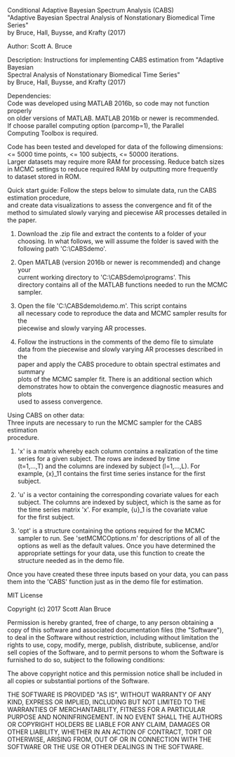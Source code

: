 Conditional Adaptive Bayesian Spectrum Analysis (CABS)  
"Adaptive Bayesian Spectral Analysis of Nonstationary Biomedical Time Series"  
by Bruce, Hall, Buysse, and Krafty (2017)  
  
Author: Scott A. Bruce  
  
Description:
Instructions for implementing CABS estimation from "Adaptive Bayesian  
Spectral Analysis of Nonstationary Biomedical Time Series"  
by Bruce, Hall, Buysse, and Krafty (2017)  
  
Dependencies:  
Code was developed using MATLAB 2016b, so code may not function properly  
on older versions of MATLAB.  MATLAB 2016b or newer is recommended.  
If choose parallel computing option (parcomp=1), the Parallel   
Computing Toolbox is required.  
  
Code has been tested and developed for data of the following dimensions:  
<= 5000 time points, <= 100 subjects, <= 50000 iterations.  
Larger datasets may require more RAM for processing.  Reduce batch sizes  
in MCMC settings to reduce required RAM by outputting more frequently  
to dataset stored in ROM.    
      
Quick start guide:
Follow the steps below to simulate data, run the CABS estimation procedure,  
and create data visualizations to assess the convergence and fit of the   
method to simulated slowly varying and piecewise AR processes detailed in   
the paper.  
  
1) Download the .zip file and extract the contents to a folder of your  
choosing.  In what follows, we will assume the folder is saved with the   
following path 'C:\CABSdemo'.  
  
2) Open MATLAB (version 2016b or newer is recommended) and change your   
current working directory to 'C:\CABSdemo\programs'.  This   
directory contains all of the MATLAB functions needed to run the MCMC sampler.  
  
3) Open the file 'C:\CABSdemo\demo.m'.  This script contains   
all necessary code to reproduce the data and MCMC sampler results for the   
piecewise and slowly varying AR processes.   

4) Follow the instructions in the comments of the demo file to simulate  
data from the piecewise and slowly varying AR processes described in the  
paper and apply the CABS procedure to obtain spectral estimates and summary  
plots of the MCMC sampler fit. There is an additional section which   
demonstrates how to obtain the convergence diagnostic measures and plots   
used to assess convergence.  
  
Using CABS on other data:  
Three inputs are necessary to run the MCMC sampler for the CABS estimation  
procedure.  
  
1) 'x' is a matrix whereby each column contains a realization of the time  
series for a given subject.  The rows are indexed by time   
(t=1,...,T) and the columns are indexed by subject (l=1,...,L).  For   
example, {x}_11 contains the first time series instance for the first   
subject.    
  
2) 'u' is a vector containing the corresponding covariate values for each  
subject.  The columns are indexed by subject, which is the same as for  
the time series matrix 'x'.  For example, {u}_1 is the covariate value  
for the first subject.  
  
3) 'opt' is a structure containing the options required for the MCMC   
sampler to run.  See 'setMCMCOptions.m' for descriptions of all of the  
options as well as the default values.  Once you have determined the  
appropriate settings for your data, use this function to create the  
structure needed as in the demo file.  
  
Once you have created these three inputs based on your data, you can pass  
them into the 'CABS' function just as in the demo file for estimation.  
    
MIT License  

Copyright (c) 2017 Scott Alan Bruce

Permission is hereby granted, free of charge, to any person obtaining a copy
of this software and associated documentation files (the "Software"), to deal
in the Software without restriction, including without limitation the rights
to use, copy, modify, merge, publish, distribute, sublicense, and/or sell
copies of the Software, and to permit persons to whom the Software is
furnished to do so, subject to the following conditions:

The above copyright notice and this permission notice shall be included in all
copies or substantial portions of the Software.

THE SOFTWARE IS PROVIDED "AS IS", WITHOUT WARRANTY OF ANY KIND, EXPRESS OR
IMPLIED, INCLUDING BUT NOT LIMITED TO THE WARRANTIES OF MERCHANTABILITY,
FITNESS FOR A PARTICULAR PURPOSE AND NONINFRINGEMENT. IN NO EVENT SHALL THE
AUTHORS OR COPYRIGHT HOLDERS BE LIABLE FOR ANY CLAIM, DAMAGES OR OTHER
LIABILITY, WHETHER IN AN ACTION OF CONTRACT, TORT OR OTHERWISE, ARISING FROM,
OUT OF OR IN CONNECTION WITH THE SOFTWARE OR THE USE OR OTHER DEALINGS IN THE
SOFTWARE.  
